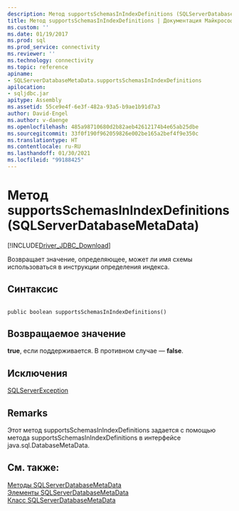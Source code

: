 ```yaml
---
description: Метод supportsSchemasInIndexDefinitions (SQLServerDatabaseMetaData)
title: Метод supportsSchemasInIndexDefinitions | Документация Майкрософт
ms.custom: ''
ms.date: 01/19/2017
ms.prod: sql
ms.prod_service: connectivity
ms.reviewer: ''
ms.technology: connectivity
ms.topic: reference
apiname:
- SQLServerDatabaseMetaData.supportsSchemasInIndexDefinitions
apilocation:
- sqljdbc.jar
apitype: Assembly
ms.assetid: 55ce9e4f-6e3f-482a-93a5-b9ae1b91d7a3
author: David-Engel
ms.author: v-daenge
ms.openlocfilehash: 485a98710680d2b82aeb42612174b4e65ab25dbe
ms.sourcegitcommit: 33f0f190f962059826e002be165a2bef4f9e350c
ms.translationtype: HT
ms.contentlocale: ru-RU
ms.lasthandoff: 01/30/2021
ms.locfileid: "99188425"
---
```

# <a name="supportsschemasinindexdefinitions-method-sqlserverdatabasemetadata"></a>Метод supportsSchemasInIndexDefinitions (SQLServerDatabaseMetaData)
[!INCLUDE[Driver_JDBC_Download](../../../includes/driver_jdbc_download.md)]

  Возвращает значение, определяющее, может ли имя схемы использоваться в инструкции определения индекса.  
  
## <a name="syntax"></a>Синтаксис  
  
```  
  
public boolean supportsSchemasInIndexDefinitions()  
```  
  
## <a name="return-value"></a>Возвращаемое значение  
 **true**, если поддерживается. В противном случае — **false**.  
  
## <a name="exceptions"></a>Исключения  
 [SQLServerException](../../../connect/jdbc/reference/sqlserverexception-class.md)  
  
## <a name="remarks"></a>Remarks  
 Этот метод supportsSchemasInIndexDefinitions задается с помощью метода supportsSchemasInIndexDefinitions в интерфейсе java.sql.DatabaseMetaData.  
  
## <a name="see-also"></a>См. также:  
 [Методы SQLServerDatabaseMetaData](../../../connect/jdbc/reference/sqlserverdatabasemetadata-methods.md)   
 [Элементы SQLServerDatabaseMetaData](../../../connect/jdbc/reference/sqlserverdatabasemetadata-members.md)   
 [Класс SQLServerDatabaseMetaData](../../../connect/jdbc/reference/sqlserverdatabasemetadata-class.md)  
  
  
